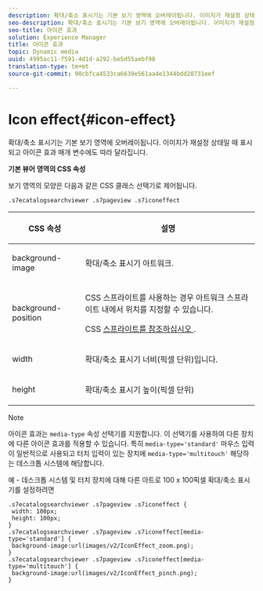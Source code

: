 ```yaml
---
description: 확대/축소 표시기는 기본 보기 영역에 오버레이됩니다. 이미지가 재설정 상태일 때 표시되고 아이콘 효과 매개 변수에도 따라 달라집니다.
seo-description: 확대/축소 표시기는 기본 보기 영역에 오버레이됩니다. 이미지가 재설정 상태일 때 표시되고 아이콘 효과 매개 변수에도 따라 달라집니다.
seo-title: 아이콘 효과
solution: Experience Manager
title: 아이콘 효과
topic: Dynamic media
uuid: 4995ac11-f591-4d1d-a292-be5d55aebf98
translation-type: tm+mt
source-git-commit: 90cbfca4533ca6639e561aa4e1344bdd20731eef

---
```



# Icon effect{#icon-effect}

확대/축소 표시기는 기본 보기 영역에 오버레이됩니다. 이미지가 재설정 상태일 때 표시되고 아이콘 효과 매개 변수에도 따라 달라집니다.

<!--<a id="section_061E550C1C1D4DB2BD663A898895B38C"></a>-->

**기본 뷰어 영역의 CSS 속성**

보기 영역의 모양은 다음과 같은 CSS 클래스 선택기로 제어됩니다.

```
.s7ecatalogsearchviewer .s7pageview .s7iconeffect
```

<table id="table_94EE3F5BBE4547C0B4943471CEE7EDE4"> 
 <thead> 
  <tr> 
   <th colname="col1" class="entry"> <p> CSS 속성 </p> </th> 
   <th colname="col2" class="entry"> <p>설명 </p> </th> 
  </tr> 
 </thead>
 <tbody> 
  <tr> 
   <td colname="col1"> <p> <span class="codeph"> background-image </span> </p> </td> 
   <td colname="col2"> <p> 확대/축소 표시기 아트워크. </p> </td> 
  </tr> 
  <tr> 
   <td colname="col1"> <p> <span class="codeph"> background-position </span> </p> </td> 
   <td colname="col2"> <p> CSS 스프라이트를 사용하는 경우 아트워크 스프라이트 내에서 위치를 지정할 수 있습니다. </p> <p>CSS <a href="../../../c-html5-s7-aem-asset-viewers/c-html5-ecatsearch-viewer-about/c-html5-ecatsearch-viewer-customizingviewer/c-html5-ecatsearch-viewer-customizingviewer.md#section-9d570f95eb2443aca74c1b02f6e89aff" format="dita" scope="local"> 스프라이트를 참조하십시오 </a>. </p> </td> 
  </tr> 
  <tr> 
   <td colname="col1"> <p> <span class="codeph"> width </span> </p> </td> 
   <td colname="col2"> <p>확대/축소 표시기 너비(픽셀 단위)입니다. </p> </td> 
  </tr> 
  <tr> 
   <td colname="col1"> <p> <span class="codeph"> height </span> </p> </td> 
   <td colname="col2"> <p>확대/축소 표시기 높이(픽셀 단위) </p> </td> 
  </tr> 
 </tbody> 
</table>

>[!NOTE]
>
>아이콘 효과는 `media-type` 속성 선택기를 지원합니다. 이 선택기를 사용하여 다른 장치에 다른 아이콘 효과를 적용할 수 있습니다. 특히 `media-type='standard'` 마우스 입력이 일반적으로 사용되고 터치 입력이 있는 장치에 `media-type='multitouch'` 해당하는 데스크톱 시스템에 해당합니다.

예 - 데스크톱 시스템 및 터치 장치에 대해 다른 아트로 100 x 100픽셀 확대/축소 표시기를 설정하려면

```
.s7ecatalogsearchviewer .s7pageview .s7iconeffect { 
 width: 100px; 
 height: 100px; 
} 
.s7ecatalogsearchviewer .s7pageview .s7iconeffect[media-type='standard'] { 
 background-image:url(images/v2/IconEffect_zoom.png); 
} 
.s7ecatalogsearchviewer .s7pageview .s7iconeffect[media-type='multitouch'] { 
 background-image:url(images/v2/IconEffect_pinch.png); 
}
```

